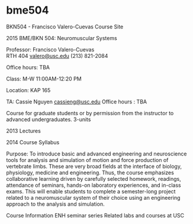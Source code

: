 # bme504
BKN504 - Francisco Valero-Cuevas Course Site


2015 BME/BKN 504: Neuromuscular Systems

Professor: Francisco Valero-Cuevas	
RTH 404 
valero@usc.edu
(213) 821-2084

Office hours: TBA	

Class: M-W 11:00AM-12:20 PM

Location: KAP 165 

TA: Cassie Nguyen 
cassieng@usc.edu
Office hours : TBA 

Course for graduate students or by permission from the instructor to advanced undergraduates. 3-units 

2013 Lectures

2014 Course Syllabus

Purpose: To introduce basic and advanced engineering and neuroscience tools for analysis and simulation of motion and force production of vertebrate limbs. These are very broad fields at the interface of biology, physiology, medicine and engineering. Thus, the course emphasizes collaborative learning driven by carefully selected homework, readings, attendance of seminars, hands-on laboratory experiences, and in-class exams. This will enable students to complete a semester-long project related to a neuromuscular system of their choice using an engineering approach to the analysis and simulation.

Course Information
ENH seminar series
Related labs and courses at USC
